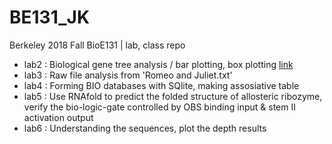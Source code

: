 # BE131_JK
Berkeley 2018 Fall  BioE131 | lab, class repo

* lab2 : Biological gene tree analysis / bar plotting, box plotting    [link](https://github.com/dgggit/BE131_JK/blob/master/lab2/lab2_data.ipynb)
* lab3 : Raw file analysis from 'Romeo and Juliet.txt'
* lab4 : Forming BIO databases with SQlite, making assosiative table
* lab5 : Use RNAfold to predict the folded structure of allosteric ribozyme, verify the bio-logic-gate controlled by OBS binding input & stem II activation output
* lab6 : Understanding the sequences, plot the depth results

